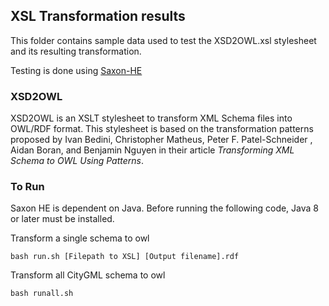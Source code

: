## XSL Transformation results
This folder contains sample data used to test the XSD2OWL.xsl stylesheet and its resulting transformation.

Testing is done using [Saxon-HE](http://saxon.sourceforge.net/)

### XSD2OWL
XSD2OWL is an XSLT stylesheet to transform XML Schema files into OWL/RDF format. This stylesheet is based on the transformation patterns proposed by Ivan Bedini, Christopher Matheus, Peter F. Patel-Schneider , Aidan Boran, and Benjamin Nguyen in their article _Transforming XML Schema to OWL Using Patterns_.

### To Run
Saxon HE is dependent on Java. Before running the following code, Java 8 or later must be installed.

Transform a single schema to owl
```
bash run.sh [Filepath to XSL] [Output filename].rdf
```

Transform all CityGML schema to owl
```
bash runall.sh
```
